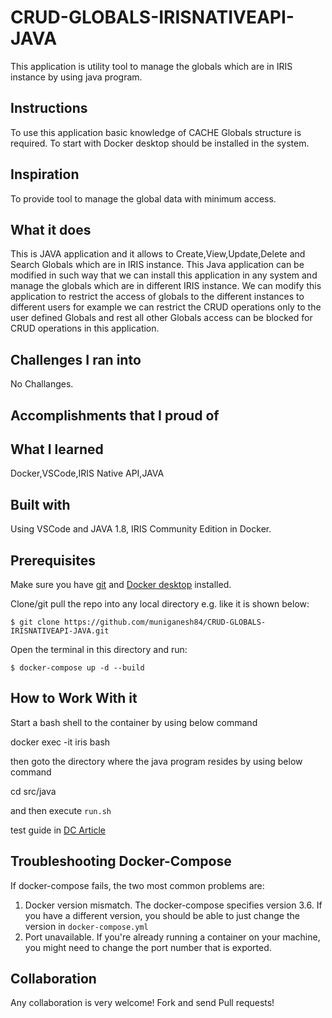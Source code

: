 # CRUD-GLOBALS-IRISNATIVEAPI-JAVA
This application is utility tool to manage the globals which are in IRIS instance by using java program.

## Instructions
 To use this application basic knowledge of CACHE Globals structure is required.
 To start with Docker desktop should be installed in the system.

## Inspiration
To provide tool to manage the global data with minimum access.

## What it does
This is JAVA application and it allows to Create,View,Update,Delete and Search Globals which are in IRIS instance. This Java application can be modified in such way that we can install this application in any system and manage the globals which are in different IRIS instance. We can modify this application to restrict the access of globals to the different instances to different users for example we can restrict the CRUD operations only to the user defined Globals and rest all other Globals access can be blocked for CRUD operations in this application.

## Challenges I ran into
No Challanges.

## Accomplishments that I proud of

## What I learned
Docker,VSCode,IRIS Native API,JAVA

## Built with
Using VSCode and JAVA 1.8, IRIS Community Edition in Docker.

## Prerequisites
Make sure you have [git](https://git-scm.com/book/en/v2/Getting-Started-Installing-Git) and [Docker desktop](https://www.docker.com/products/docker-desktop) installed.

Clone/git pull the repo into any local directory e.g. like it is shown below:

```
$ git clone https://github.com/muniganesh84/CRUD-GLOBALS-IRISNATIVEAPI-JAVA.git
```

Open the terminal in this directory and run:

```
$ docker-compose up -d --build
```

## How to Work With it

Start a bash shell to the container by using below command

docker exec -it iris bash

then goto the directory where the java program resides by using below command

cd src/java

and then execute `run.sh`

test guide in [DC Article](https://community.intersystems.com/post/crud-globals-irisnativeapi-java)

## Troubleshooting Docker-Compose

If docker-compose fails, the two most common problems are:

1. Docker version mismatch.  The docker-compose specifies version 3.6. If you have a different version, you should be able to just change the version in `docker-compose.yml`
2. Port unavailable.  If you're already running a container on your machine, you might need to change the port number that is exported.

## Collaboration 
Any collaboration is very welcome! Fork and send Pull requests!
